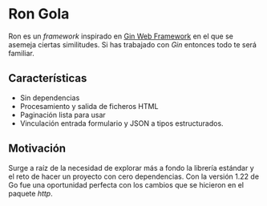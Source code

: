 # Ron Gola

Ron es un _framework_ inspirado en [Gin Web Framework](https://github.com/gin-gonic/gin)
en el que se asemeja ciertas similitudes. Si has trabajado con _Gin_ entonces
todo te será familiar.

## Características

- Sin dependencias
- Procesamiento y salida de ficheros HTML
- Paginación lista para usar
- Vinculación entrada formulario y JSON a tipos estructurados.

## Motivación

Surge a raíz de la necesidad de explorar más a fondo la librería estándar y el
reto de hacer un proyecto con cero dependencias. Con la versión 1.22 de Go fue
una oportunidad perfecta con los cambios que se hicieron en el paquete _http_.
